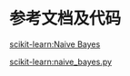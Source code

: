 # 参考文档及代码

[scikit-learn:Naive Bayes](http://scikit-learn.org/stable/modules/naive_bayes.html)

[scikit-learn:naive_bayes.py](https://github.com/scikit-learn/scikit-learn/blob/master/sklearn/naive_bayes.py)


